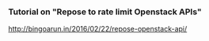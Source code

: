 ### Tutorial on "Repose to rate limit Openstack APIs"

http://bingoarun.in/2016/02/22/repose-openstack-api/
